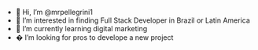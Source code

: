 - 👋 Hi, I’m @mrpellegrini1
- 👀 I’m interested in finding Full Stack Developer in Brazil or Latin America
- 🌱 I’m currently learning digital marketing
- � I’m looking for pros to develope a new project


<!---
mrpellegrini1/mrpellegrini1 is a ✨ special ✨ repository because its `README.md` (this file) appears on your GitHub profile.
You can click the Preview link to take a look at your changes.
--->
